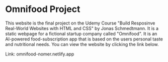 # Omnifood Project

This website is the final project on the Udemy Course "Build Resposinve Real-World Websites with HTML and CSS" by Jonas Schmedtmann. It is a static webpage for a fictional startup company called "Omnifood". It is an AI-powered food-subscription app that is based on the users personal taste and nutritional needs. You can view the website by clicking the link below.

Link: omnifood-nomer.netlify.app
